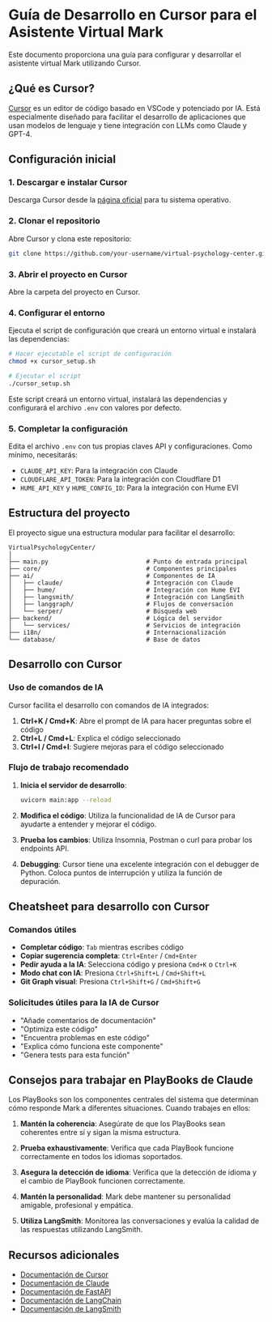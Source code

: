 # Guía de Desarrollo en Cursor para el Asistente Virtual Mark

Este documento proporciona una guía para configurar y desarrollar el asistente virtual Mark utilizando Cursor.

## ¿Qué es Cursor?

[Cursor](https://cursor.sh/) es un editor de código basado en VSCode y potenciado por IA. Está especialmente diseñado para facilitar el desarrollo de aplicaciones que usan modelos de lenguaje y tiene integración con LLMs como Claude y GPT-4.

## Configuración inicial

### 1. Descargar e instalar Cursor

Descarga Cursor desde la [página oficial](https://cursor.sh/) para tu sistema operativo.

### 2. Clonar el repositorio

Abre Cursor y clona este repositorio:

```bash
git clone https://github.com/your-username/virtual-psychology-center.git
```

### 3. Abrir el proyecto en Cursor

Abre la carpeta del proyecto en Cursor.

### 4. Configurar el entorno

Ejecuta el script de configuración que creará un entorno virtual e instalará las dependencias:

```bash
# Hacer ejecutable el script de configuración
chmod +x cursor_setup.sh

# Ejecutar el script
./cursor_setup.sh
```

Este script creará un entorno virtual, instalará las dependencias y configurará el archivo `.env` con valores por defecto.

### 5. Completar la configuración

Edita el archivo `.env` con tus propias claves API y configuraciones. Como mínimo, necesitarás:

- `CLAUDE_API_KEY`: Para la integración con Claude
- `CLOUDFLARE_API_TOKEN`: Para la integración con Cloudflare D1
- `HUME_API_KEY` y `HUME_CONFIG_ID`: Para la integración con Hume EVI

## Estructura del proyecto

El proyecto sigue una estructura modular para facilitar el desarrollo:

```
VirtualPsychologyCenter/
│
├── main.py                           # Punto de entrada principal
├── core/                             # Componentes principales
├── ai/                               # Componentes de IA
│   ├── claude/                       # Integración con Claude
│   ├── hume/                         # Integración con Hume EVI
│   ├── langsmith/                    # Integración con LangSmith
│   ├── langgraph/                    # Flujos de conversación
│   └── serper/                       # Búsqueda web
├── backend/                          # Lógica del servidor
│   └── services/                     # Servicios de integración
├── i18n/                             # Internacionalización
└── database/                         # Base de datos
```

## Desarrollo con Cursor

### Uso de comandos de IA

Cursor facilita el desarrollo con comandos de IA integrados:

1. **Ctrl+K / Cmd+K**: Abre el prompt de IA para hacer preguntas sobre el código
2. **Ctrl+L / Cmd+L**: Explica el código seleccionado
3. **Ctrl+I / Cmd+I**: Sugiere mejoras para el código seleccionado

### Flujo de trabajo recomendado

1. **Inicia el servidor de desarrollo**:
   ```bash
   uvicorn main:app --reload
   ```

2. **Modifica el código**: Utiliza la funcionalidad de IA de Cursor para ayudarte a entender y mejorar el código.

3. **Prueba los cambios**: Utiliza Insomnia, Postman o curl para probar los endpoints API.

4. **Debugging**: Cursor tiene una excelente integración con el debugger de Python. Coloca puntos de interrupción y utiliza la función de depuración.

## Cheatsheet para desarrollo con Cursor

### Comandos útiles

- **Completar código**: `Tab` mientras escribes código
- **Copiar sugerencia completa**: `Ctrl+Enter` / `Cmd+Enter`
- **Pedir ayuda a la IA**: Selecciona código y presiona `Cmd+K` o `Ctrl+K`
- **Modo chat con IA**: Presiona `Ctrl+Shift+L` / `Cmd+Shift+L`
- **Git Graph visual**: Presiona `Ctrl+Shift+G` / `Cmd+Shift+G`

### Solicitudes útiles para la IA de Cursor

- "Añade comentarios de documentación"
- "Optimiza este código"
- "Encuentra problemas en este código"
- "Explica cómo funciona este componente"
- "Genera tests para esta función"

## Consejos para trabajar en PlayBooks de Claude

Los PlayBooks son los componentes centrales del sistema que determinan cómo responde Mark a diferentes situaciones. Cuando trabajes en ellos:

1. **Mantén la coherencia**: Asegúrate de que los PlayBooks sean coherentes entre sí y sigan la misma estructura.

2. **Prueba exhaustivamente**: Verifica que cada PlayBook funcione correctamente en todos los idiomas soportados.

3. **Asegura la detección de idioma**: Verifica que la detección de idioma y el cambio de PlayBook funcionen correctamente.

4. **Mantén la personalidad**: Mark debe mantener su personalidad amigable, profesional y empática.

5. **Utiliza LangSmith**: Monitorea las conversaciones y evalúa la calidad de las respuestas utilizando LangSmith.

## Recursos adicionales

- [Documentación de Cursor](https://cursor.sh/docs)
- [Documentación de Claude](https://docs.anthropic.com/claude/docs)
- [Documentación de FastAPI](https://fastapi.tiangolo.com/)
- [Documentación de LangChain](https://python.langchain.com/en/latest/)
- [Documentación de LangSmith](https://js.langchain.com/langsmith/) 